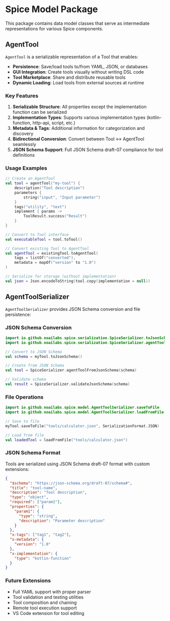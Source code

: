 # Spice Model Package

This package contains data model classes that serve as intermediate representations for various Spice components.

## AgentTool

`AgentTool` is a serializable representation of a Tool that enables:

- **Persistence**: Save/load tools to/from YAML, JSON, or databases
- **GUI Integration**: Create tools visually without writing DSL code  
- **Tool Marketplace**: Share and distribute reusable tools
- **Dynamic Loading**: Load tools from external sources at runtime

### Key Features

1. **Serializable Structure**: All properties except the implementation function can be serialized
2. **Implementation Types**: Supports various implementation types (kotlin-function, http-api, script, etc.)
3. **Metadata & Tags**: Additional information for categorization and discovery
4. **Bidirectional Conversion**: Convert between Tool ↔ AgentTool seamlessly
5. **JSON Schema Support**: Full JSON Schema draft-07 compliance for tool definitions

### Usage Examples

```kotlin
// Create an AgentTool
val tool = agentTool("my-tool") {
    description("Tool description")
    parameters {
        string("input", "Input parameter")
    }
    tags("utility", "text")
    implement { params ->
        ToolResult.success("Result")
    }
}

// Convert to Tool interface
val executableTool = tool.toTool()

// Convert existing Tool to AgentTool
val agentTool = existingTool.toAgentTool(
    tags = listOf("converted"),
    metadata = mapOf("version" to "1.0")
)

// Serialize for storage (without implementation)
val json = Json.encodeToString(tool.copy(implementation = null))
```

## AgentToolSerializer

`AgentToolSerializer` provides JSON Schema conversion and file persistence:

### JSON Schema Conversion

```kotlin
import io.github.noailabs.spice.serialization.SpiceSerializer.toJsonSchema
import io.github.noailabs.spice.serialization.SpiceSerializer.agentToolFromJsonSchema

// Convert to JSON Schema
val schema = myTool.toJsonSchema()

// Create from JSON Schema
val tool = SpiceSerializer.agentToolFromJsonSchema(schema)

// Validate schema
val result = SpiceSerializer.validateJsonSchema(schema)
```

### File Operations

```kotlin
import io.github.noailabs.spice.model.AgentToolSerializer.saveToFile
import io.github.noailabs.spice.model.AgentToolSerializer.loadFromFile

// Save to file
myTool.saveToFile("tools/calculator.json", SerializationFormat.JSON)

// Load from file
val loadedTool = loadFromFile("tools/calculator.json")
```

### JSON Schema Format

Tools are serialized using JSON Schema draft-07 format with custom extensions:

```json
{
  "$schema": "https://json-schema.org/draft-07/schema#",
  "title": "tool-name",
  "description": "Tool description",
  "type": "object",
  "required": ["param1"],
  "properties": {
    "param1": {
      "type": "string",
      "description": "Parameter description"
    }
  },
  "x-tags": ["tag1", "tag2"],
  "x-metadata": {
    "version": "1.0"
  },
  "x-implementation": {
    "type": "kotlin-function"
  }
}
```

### Future Extensions

- Full YAML support with proper parser
- Tool validation and testing utilities
- Tool composition and chaining
- Remote tool execution support
- VS Code extension for tool editing 
